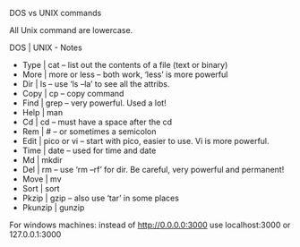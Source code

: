 DOS vs UNIX commands

All Unix command are lowercase.

DOS | UNIX - Notes
* Type | cat – list out the contents of a file (text or binary)
* More | more or less – both work, ‘less’ is more powerful
* Dir | ls – use ‘ls –la’ to see all the attribs.
* Copy | cp – copy command
* Find | grep – very powerful.  Used a lot!  
* Help | man
* Cd | cd – must have a space after the cd
* Rem | # – or sometimes a semicolon
* Edit | pico or vi – start with pico, easier to use.  Vi is more powerful.
* Time | date – used for time and date
* Md | mkdir	
* Del | rm – use ‘rm –rf’ for dir.  Be careful, very powerful and permanent!
* Move | mv
* Sort | sort
* Pkzip | gzip – also use ‘tar’ in some places	
* Pkunzip | gunzip

For windows machines: instead of http://0.0.0.0:3000 use localhost:3000 or 127.0.0.1:3000